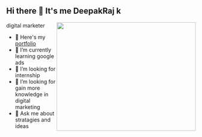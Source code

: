 
## Hi there 👋 It's me DeepakRaj k
digital marketer
<img align="right" width="370" height="290" src="https://i.pinimg.com/originals/47/f0/34/47f0342cec72b800463bf003eac1257e.gif">
- 🔭 Here's my [portfolio](https://www.canva.com/design/DAGTcERbDlg/wqD-KMrO7JVBk3AUw_1kuQ/edit)                          
- 🌱 I’m currently learning google ads
- 👯 I’m looking for internship
- 🤔 I’m looking for gain more knowledge in digital marketing
- 💬 Ask me about stratagies and ideas


